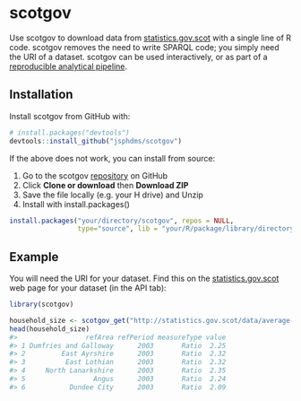 
<!-- README.md is generated from README.Rmd. Please edit that file -->
scotgov
=======

Use scotgov to download data from [statistics.gov.scot](http://statistics.gov.scot/home) with a single line of R code. scotgov removes the need to write SPARQL code; you simply need the URI of a dataset. scotgov can be used interactively, or as part of a [reproducible analytical pipeline](https://ukgovdatascience.github.io/rap_companion/).

Installation
------------

Install scotgov from GitHub with:

``` r
# install.packages("devtools")
devtools::install_github("jsphdms/scotgov")
```

If the above does not work, you can install from source:

1.  Go to the scotgov [repository](https://github.com/jsphdms/scotgov) on GitHub
2.  Click **Clone or download** then **Download ZIP**
3.  Save the file locally (e.g. your H drive) and Unzip
4.  Install with install.packages()

``` r
install.packages("your/directory/scotgov", repos = NULL,
                 type="source", lib = "your/R/package/library/directory")
```

Example
-------

You will need the URI for your dataset. Find this on the [statistics.gov.scot](http://statistics.gov.scot/home) web page for your dataset (in the API tab):

``` r
library(scotgov)

household_size <- scotgov_get("http://statistics.gov.scot/data/average-household-size")
head(household_size)
#>                 refArea refPeriod measureType value
#> 1 Dumfries and Galloway      2003       Ratio  2.25
#> 2         East Ayrshire      2003       Ratio  2.32
#> 3          East Lothian      2003       Ratio  2.32
#> 4     North Lanarkshire      2003       Ratio  2.35
#> 5                 Angus      2003       Ratio  2.24
#> 6           Dundee City      2003       Ratio  2.09
```
